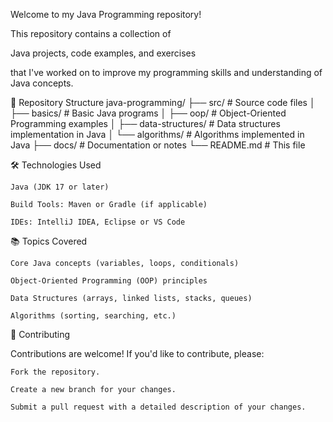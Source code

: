 Welcome to my Java Programming repository!

This repository contains a collection of

Java projects, code examples, and exercises

that I've worked on to improve my programming skills and understanding of Java concepts.


📁 Repository Structure
java-programming/
├── src/                  # Source code files
│   ├── basics/           # Basic Java programs
│   ├── oop/              # Object-Oriented Programming examples
│   ├── data-structures/  # Data structures implementation in Java
│   └── algorithms/       # Algorithms implemented in Java
├── docs/                 # Documentation or notes
└── README.md             # This file


🛠️ Technologies Used

    Java (JDK 17 or later)

    Build Tools: Maven or Gradle (if applicable)

    IDEs: IntelliJ IDEA, Eclipse or VS Code

📚 Topics Covered

    Core Java concepts (variables, loops, conditionals)

    Object-Oriented Programming (OOP) principles

    Data Structures (arrays, linked lists, stacks, queues)

    Algorithms (sorting, searching, etc.)

🤝 Contributing

Contributions are welcome! If you'd like to contribute, please:

    Fork the repository.

    Create a new branch for your changes.

    Submit a pull request with a detailed description of your changes.
